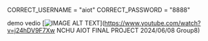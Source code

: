 CORRECT_USERNAME = "aiot"
CORRECT_PASSWORD = "8888"

demo vedio
[![IMAGE ALT TEXT](http://img.youtube.com/vi/j24hDV9F7Xw/0.jpg)](https://www.youtube.com/watch?v=j24hDV9F7Xw NCHU AIOT FINAL PROJECT 2024/06/08 Group8)
